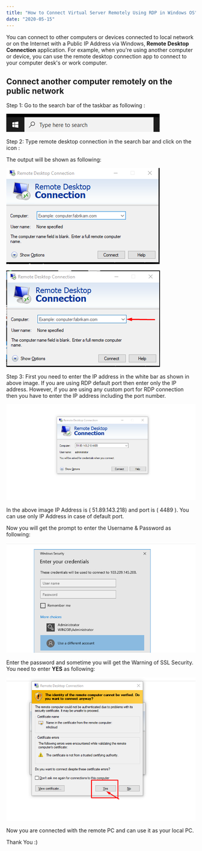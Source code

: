 ```yaml
---
title: "How to Connect Virtual Server Remotely Using RDP in Windows OS"
date: "2020-05-15"
---
```


You can connect to other computers or devices connected to local network or on the Internet with a Public IP Address via Windows, **Remote Desktop Connection** application. For example, when you're using another computer or device, you can use the remote desktop connection app to connect to your computer desk's or work computer.

## Connect another computer remotely on the public network

Step 1: Go to the search bar of the taskbar as following :

![](images/rdp1.png)

Step 2: Type remote desktop connection in the search bar and click on the icon :

The output will be shown as following:

![](images/rdp2.png)

![](images/rdp3.png)

Step 3: First you need to enter the IP address in the white bar as shown in above image. If you are using RDP default port then enter only the IP address. However, if you are using any custom port for RDP connection then you have to enter the IP address including the port number.

![](images/rdp4.png)

In the above image IP Address is ( 51.89.143.218) and port is ( 4489 ). You can use only IP Address in case of default port.

Now you will get the prompt to enter the Username & Password as following:

![](images/rdp6.png)

Enter the password and sometime you will get the Warning of SSL Security. You need to enter **YES** as following:

![](images/rdp5.png)

Now you are connected with the remote PC and can use it as your local PC.

Thank You :)
